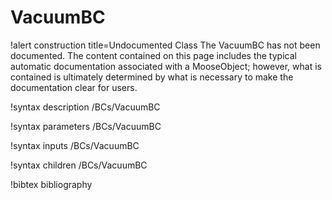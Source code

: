 <!-- MOOSE Documentation Stub: Remove this when content is added. -->

# VacuumBC

!alert construction title=Undocumented Class
The VacuumBC has not been documented. The content contained on this page includes the
typical automatic documentation associated with a MooseObject; however, what is contained is
ultimately determined by what is necessary to make the documentation clear for users.

!syntax description /BCs/VacuumBC

!syntax parameters /BCs/VacuumBC

!syntax inputs /BCs/VacuumBC

!syntax children /BCs/VacuumBC

!bibtex bibliography
